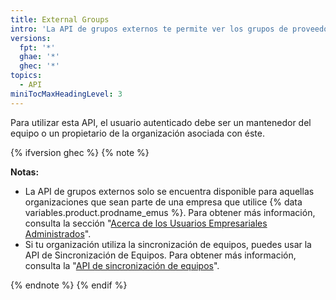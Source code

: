 ```yaml
---
title: External Groups
intro: 'La API de grupos externos te permite ver los grupos de proveedor de identidad externos que están disponibles para tu organización, así como administrar la conexión entre los grupos externos y los equipos de tu organziación.'
versions:
  fpt: '*'
  ghae: '*'
  ghec: '*'
topics:
  - API
miniTocMaxHeadingLevel: 3
---
```


Para utilizar esta API, el usuario autenticado debe ser un mantenedor del equipo o un propietario de la organización asociada con éste.

{% ifversion ghec %}
{% note %}

**Notas:**

- La API de grupos externos solo se encuentra disponible para aquellas organizaciones que sean parte de una empresa que utilice {% data variables.product.prodname_emus %}. Para obtener más información, consulta la sección "[Acerca de los Usuarios Empresariales Administrados](/admin/authentication/managing-your-enterprise-users-with-your-identity-provider/about-enterprise-managed-users)".
- Si tu organización utiliza la sincronización de equipos, puedes usar la API de Sincronización de Equipos. Para obtener más información, consulta la "[API de sincronización de equipos](#team-synchronization)".

{% endnote %}
{% endif %}
